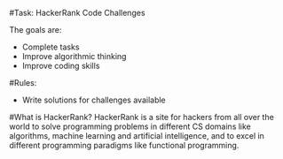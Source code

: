 #Task: HackerRank Code Challenges

The goals are:
* Complete tasks
* Improve algorithmic thinking
* Improve coding skills

#Rules:
* Write solutions for challenges available

#What is HackerRank?
HackerRank is a site for hackers from all over the world to solve programming problems in different CS domains like algorithms, machine learning and artificial intelligence, and to excel in different programming paradigms like functional programming.